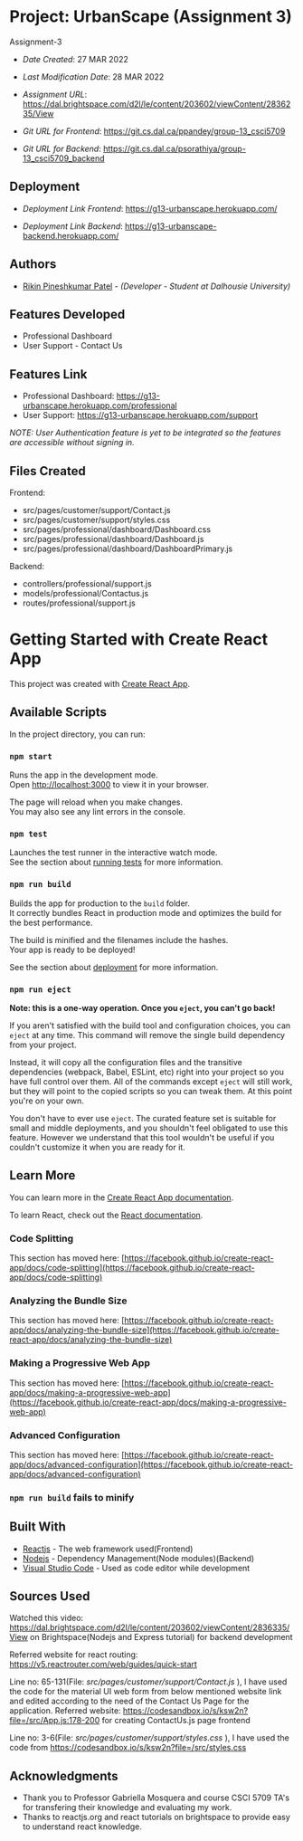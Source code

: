<!--- The following README.md sample file was adapted from https://gist.github.com/PurpleBooth/109311bb0361f32d87a2#file-readme-template-md by Gabriella Mosquera for academic use ---> 

# Project: UrbanScape (Assignment 3)

Assignment-3

* *Date Created*: 27 MAR 2022
* *Last Modification Date*: 28 MAR 2022
* *Assignment URL*: <https://dal.brightspace.com/d2l/le/content/203602/viewContent/2836235/View>

* *Git URL for Frontend*: <https://git.cs.dal.ca/ppandey/group-13_csci5709>

* *Git URL for Backend*: <https://git.cs.dal.ca/psorathiya/group-13_csci5709_backend>


## Deployment

* *Deployment Link Frontend*: <https://g13-urbanscape.herokuapp.com/>

* *Deployment Link Backend*: <https://g13-urbanscape-backend.herokuapp.com/>


## Authors

* [Rikin Pineshkumar Patel](rk947420@dal.ca) - *(Developer - Student at Dalhousie University)*


## Features Developed

* Professional Dashboard
* User Support - Contact Us

## Features Link

* Professional Dashboard: <https://g13-urbanscape.herokuapp.com/professional>
* User Support: <https://g13-urbanscape.herokuapp.com/support>

*NOTE: User Authentication feature is yet to be integrated so the features are accessible without signing in.*

## Files Created

Frontend:
* src/pages/customer/support/Contact.js
* src/pages/customer/support/styles.css
* src/pages/professional/dashboard/Dashboard.css
* src/pages/professional/dashboard/Dashboard.js
* src/pages/professional/dashboard/DashboardPrimary.js

Backend:
* controllers/professional/support.js
* models/professional/Contactus.js
* routes/professional/support.js


# Getting Started with Create React App

This project was created with [Create React App](https://github.com/facebook/create-react-app).

## Available Scripts

In the project directory, you can run:

### `npm start`

Runs the app in the development mode.\
Open [http://localhost:3000](http://localhost:3000) to view it in your browser.

The page will reload when you make changes.\
You may also see any lint errors in the console.

### `npm test`

Launches the test runner in the interactive watch mode.\
See the section about [running tests](https://facebook.github.io/create-react-app/docs/running-tests) for more information.

### `npm run build`

Builds the app for production to the `build` folder.\
It correctly bundles React in production mode and optimizes the build for the best performance.

The build is minified and the filenames include the hashes.\
Your app is ready to be deployed!

See the section about [deployment](https://facebook.github.io/create-react-app/docs/deployment) for more information.

### `npm run eject`

**Note: this is a one-way operation. Once you `eject`, you can't go back!**

If you aren't satisfied with the build tool and configuration choices, you can `eject` at any time. This command will remove the single build dependency from your project.

Instead, it will copy all the configuration files and the transitive dependencies (webpack, Babel, ESLint, etc) right into your project so you have full control over them. All of the commands except `eject` will still work, but they will point to the copied scripts so you can tweak them. At this point you're on your own.

You don't have to ever use `eject`. The curated feature set is suitable for small and middle deployments, and you shouldn't feel obligated to use this feature. However we understand that this tool wouldn't be useful if you couldn't customize it when you are ready for it.

## Learn More

You can learn more in the [Create React App documentation](https://facebook.github.io/create-react-app/docs/getting-started).

To learn React, check out the [React documentation](https://reactjs.org/).

### Code Splitting

This section has moved here: [https://facebook.github.io/create-react-app/docs/code-splitting](https://facebook.github.io/create-react-app/docs/code-splitting)

### Analyzing the Bundle Size

This section has moved here: [https://facebook.github.io/create-react-app/docs/analyzing-the-bundle-size](https://facebook.github.io/create-react-app/docs/analyzing-the-bundle-size)

### Making a Progressive Web App

This section has moved here: [https://facebook.github.io/create-react-app/docs/making-a-progressive-web-app](https://facebook.github.io/create-react-app/docs/making-a-progressive-web-app)

### Advanced Configuration

This section has moved here: [https://facebook.github.io/create-react-app/docs/advanced-configuration](https://facebook.github.io/create-react-app/docs/advanced-configuration)

### `npm run build` fails to minify


## Built With

<!--- Provide a list of the frameworks used to build this application, your list should include the name of the framework used, the url where the framework is available for download and what the framework was used for, see the example below --->

* [Reactjs](https://reactjs.org/) - The web framework used(Frontend)
* [Nodejs](https://nodejs.org/en/) - Dependency Management(Node modules)(Backend)
* [Visual Studio Code](https://code.visualstudio.com/) - Used as code editor while development

## Sources Used

Watched this video: <https://dal.brightspace.com/d2l/le/content/203602/viewContent/2836335/View> on Brightspace(Nodejs and Express tutorial) for backend development

Referred website for react routing: https://v5.reactrouter.com/web/guides/quick-start

Line no: 65-131(File: *src/pages/customer/support/Contact.js* ), I have used the code for the material UI web form from below mentioned website link and edited according to the need of the Contact Us Page for the application. Referred website: <https://codesandbox.io/s/ksw2n?file=/src/App.js:178-200> for creating ContactUs.js page frontend

Line no: 3-6(File: *src/pages/customer/support/styles.css* ), I have used the code from <https://codesandbox.io/s/ksw2n?file=/src/styles.css> 

## Acknowledgments

* Thank you to Professor Gabriella Mosquera and course CSCI 5709 TA's for transfering their knowledge and evaluating my work. 
* Thanks to reactjs.org and react tutorials on brightspace to provide easy to understand react knowledge.